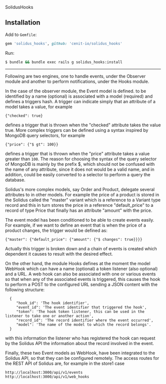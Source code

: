SolidusHooks

## Installation

Add to `Gemfile`:
```ruby
gem 'solidus_hooks', github: 'cenit-io/solidus_hooks'
```

Run:
```sh
$ bundle && bundle exec rails g solidus_hooks:install
```

-----------------

Following are two engines, one to handle events, under the Observer
module and another to perform notifications, under the Hooks module.

In the case of the observer module, the Event model is defined.
to be identified by a name (optional) is associated with a model
(required) and defines a triggers hash. A trigger can indicate
simply that an attribute of a model takes a value, for example

    {"checked": true}

defines a trigger that is thrown when the "checked" attribute takes the
value true. More complex triggers can be defined using a
syntax inspired by MongoDB query selectors, for example

    {"price": {"$ gt": 100}}

defines a trigger that is thrown when the "price" attribute takes a
value greater than `100`. The reason for choosing the syntax of
the query selector of MongoDB is mainly by the prefix $,
which should not be confused with the name of any attribute, since it does not
would be a valid name, and in addition, could be easily converted to a selector
to perform a query the database.

Solidus's more complex models, say Order and Product, delegate
several attributes to in other models. For example the price of a
product is stored in the Solidus called the "master" variant which is
a reference to a Variant type record and this in turn stores the
price in a reference "default_price" to a record of type Price that
finally has an attribute "amount" with the price.

The event model has been conditioned to be able to create
events easily. For example, if we want to define an event that is
when the price of a product changes, the trigger
would be defined as:

    {"master": {"default_price": {"amount": {"$ changes": true}}}}

Actually this trigger is broken down and a chain of events is created
which dependent it causes to result with the desired effect.

On the other hand, the module Hooks defines at the moment the model WebHook
which can have a name (optional) a token listener (also
optional) and a URL. A web hook can also be associated with one or
various events so that when any of the associated events
is triggered, this causes the hook to perform a POST to the configured URL
sending a JSON content with the following structure:

```
  {
     "hook_id": 'The hook identifier',
     "event_id": 'The event identifier that triggered the hook',
     "token": 'The hook token listener, this can be used in the listener to take one or another action',
     "record_id": 'The record identifier where the event occurred',
     "model": 'The name of the model to which the record belongs'.
  }
```

with this information the listener who has registered the hook can
request by the Solidus API the information about the record
involved in the event.

Finally, these two Event models as WebHook, have been integrated
to the Solidus API, so that they can be configured remotely. The
access routes for the REST API of Solidus are, for example in the
store1 case

    http://localhost:3000/api/v1/events
    http://localhost:3000/api/v1/web_hooks
